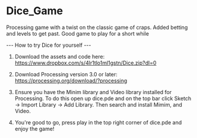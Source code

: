 # Dice_Game
Processing game with a twist on the classic game of craps. Added betting and levels to get past. Good game to play for a short while

--- How to try Dice for yourself ---

1. Download the assets and code here: https://www.dropbox.com/s/4lr1tlo1ml1gstn/Dice.zip?dl=0
 
2. Download Processing version 3.0 or later: https://processing.org/download/?processing
 
3. Ensure you have the Minim library and Video library installed for Processing. To do this open up dice.pde and on the top bar click Sketch -> Import Library -> Add Library. Then search and install Mimim, and Video.
 
4. You're good to go, press play in the top right corner of dice.pde and enjoy the game!
